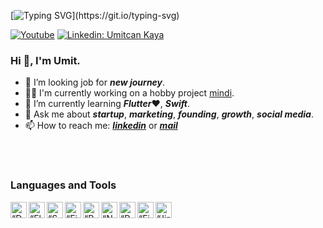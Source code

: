 
[![Typing SVG](https://readme-typing-svg.herokuapp.com?size=35&color=000000&center=false&lines=mobile+developer.;entrepreneur.;dreamer.)](https://git.io/typing-svg)


[![Youtube](https://img.shields.io/static/v1?label=UMİTCANKAYA&message=Subscribe&logo=YouTube&color=FF0000&style=for-the-badge)][youtube]
[![Linkedin: Umitcan Kaya](https://img.shields.io/badge/-CONNECT-blue?style=for-the-badge&logo=Linkedin&link=https://www.linkedin.com/in/%C3%BCmitcan-kaya-14990b133/)][linkedin]

### Hi 👋, I'm Umit.



- 🔭 I’m looking  job for  ***new journey***.
- 🙋‍♂️ I'm currently working on a hobby project [mindi](https://mindi.live).
- 🌱 I’m currently learning ***Flutter***❤️, ***Swift***.
- 💬 Ask me about ***startup***, ***marketing***, ***founding***, ***growth***, ***social media***.
- 📫 How to reach me: [***linkedin***][linkedin] or [***mail***][email]


<br />
<br />

### Languages and Tools
<img align="left" alt=“Dart” width="26px" src="https://www.vectorlogo.zone/logos/dartlang/dartlang-icon.svg" />
<img align="left" alt=“Flutter” width="26px" src="https://www.vectorlogo.zone/logos/flutterio/flutterio-icon.svg" />
<img align="left" alt=“Supabase” width="26px" src="https://www.vectorlogo.zone/logos/supabase/supabase-icon.svg" />
<img align="left" alt=“Firebase” width="26px" src="https://www.vectorlogo.zone/logos/firebase/firebase-icon.svg" />
<img align="left" alt=“Postgre” width="26px" src="https://www.vectorlogo.zone/logos/postgresql/postgresql-icon.svg" />
<img align="left" alt=“Node” width="26px" src="https://www.vectorlogo.zone/logos/nodejs/nodejs-icon.svg" />
<img align="left" alt=“Pyhton” width="26px" src="https://www.vectorlogo.zone/logos/python/python-icon.svg" />
<img align="left" alt=“Figma” width="26px" src="https://www.vectorlogo.zone/logos/figma/figma-icon.svg" />
<img align="left" alt=“Jira” width="26px" src="https://www.vectorlogo.zone/logos/atlassian_jira/atlassian_jira-icon.svg" />



<!--
**coch82/coch82** is a ✨ _special_ ✨ repository because its `README.md` (this file) appears on your GitHub profile.

Here are some ideas to get you started:

- 🔭 I’m currently working on ...
- 🌱 I’m currently learning ...
- 👯 I’m looking to collaborate on ...
- 🤔 I’m looking for help with ...
- 💬 Ask me about ...
- 📫 How to reach me: ...
- 😄 Pronouns: ...
- ⚡ Fun fact: ...
-->
[linkedin]: https://www.linkedin.com/in/%C3%BCmitcan-kaya-14990b133
[github]: https://github.com/coch82
[medium]: https://medium.com/
[email]: mailto:infmarke@gmail.com
[youtube]: https://www.youtube.com/c/%C3%9CmitcanKaya
[tiktok]: https://www.tiktok.com/@kaya.umitcan
